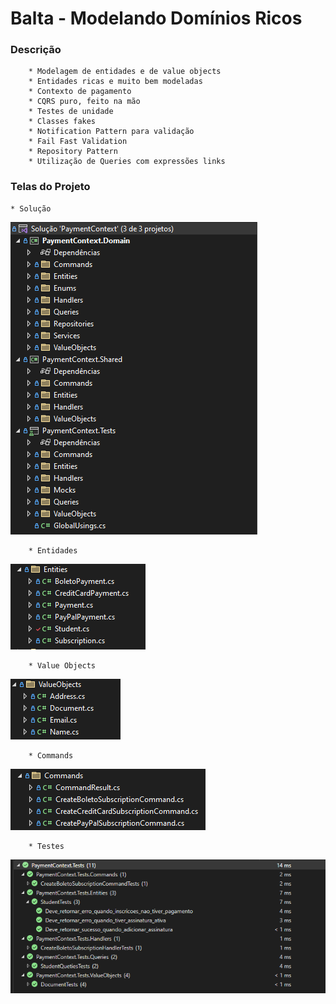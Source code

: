 # Balta - Modelando Domínios Ricos

### Descrição
        * Modelagem de entidades e de value objects
        * Entidades ricas e muito bem modeladas
        * Contexto de pagamento
        * CQRS puro, feito na mão
        * Testes de unidade
        * Classes fakes
        * Notification Pattern para validação
        * Fail Fast Validation
        * Repository Pattern
        * Utilização de Queries com expressões links

### Telas do Projeto
	* Solução
![](Images/solution.png?raw=true)

        * Entidades
![](Images/entities.png?raw=true)

        * Value Objects
![](Images/value-objects.png?raw=true)

        * Commands
![](Images/commands.png?raw=true)

        * Testes
![](Images/tests.png?raw=true)